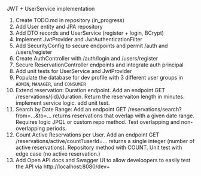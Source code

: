 JWT + UserService implementation

1. Create TODO.md in repository (in_progress)
2. Add User entity and JPA repository
3. Add DTO records and UserService (register + login, BCrypt)
4. Implement JwtProvider and JwtAuthenticationFilter
5. Add SecurityConfig to secure endpoints and permit /auth and /users/register
6. Create AuthController with /auth/login and /users/register
7. Secure ReservationController endpoints and integrate auth principal
8. Add unit tests for UserService and JwtProvider
9. Populate the database for dev profile with 3 different user groups in `ADMIN`, `MANAGER`, and `CONSUMER`
10. Extend reservation: Duration endpoint. Add an endpoint GET /reservations/{id}/duration. Return the reservaiton length in minutes. implement service logic. add unit test. 
11. Search by Date Range: Add an endpoint GET /reservations/search?from=...&to=... returns reservations that overlap with a given date range. Requires logic JPQL or custom repo method. Test overlapping and non-overlapping periods.
12. Count Active Reservations per User. Add an endpoint GET /reservations/active/count?userId=... returns a single integer (number of active reservations). Repository method with COUNT. Unit test with edge case (no active reservation.)
13. Add Open API docs and Swagger UI to allow develoopers to easily test the API via http://localhost:8080/dev+